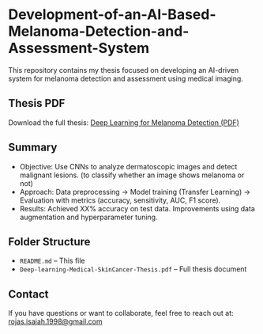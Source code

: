 # Development-of-an-AI-Based-Melanoma-Detection-and-Assessment-System

This repository contains my thesis focused on developing an AI-driven system for melanoma detection and assessment using medical imaging.

##  Thesis PDF
Download the full thesis:
[Deep Learning for Melanoma Detection (PDF)](Deep-learning-Medical-SkinCancer-Thesis.pdf)

##  Summary
- Objective: Use CNNs to analyze dermatoscopic images and detect malignant lesions. (to classify whether an image shows melanoma or not)
- Approach: Data preprocessing → Model training (Transfer Learning) → Evaluation with metrics (accuracy, sensitivity, AUC, F1 score).
- Results: Achieved XX% accuracy on test data. Improvements using data augmentation and hyperparameter tuning.

##  Folder Structure
- `README.md` – This file
- `Deep-learning-Medical-SkinCancer-Thesis.pdf` – Full thesis document


##  Contact
If you have questions or want to collaborate, feel free to reach out at: rojas.isaiah.1998@gmail.com

